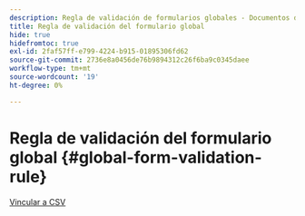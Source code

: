 ```yaml
---
description: Regla de validación de formularios globales - Documentos de Marketo - Documentación del producto
title: Regla de validación del formulario global
hide: true
hidefromtoc: true
exl-id: 2faf57ff-e799-4224-b915-01895306fd62
source-git-commit: 2736e8a0456de76b9894312c26f6ba9c0345daee
workflow-type: tm+mt
source-wordcount: '19'
ht-degree: 0%

---
```


# Regla de validación del formulario global {#global-form-validation-rule}

[Vincular a CSV](/help/marketo/product-docs/administration/setup-administration/assets/freemaildomains_2023.csv)
